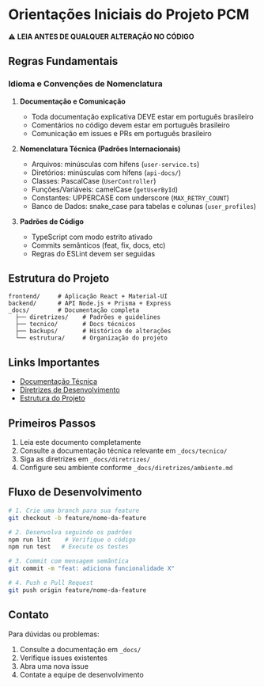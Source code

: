# Orientações Iniciais do Projeto PCM

⚠️ **LEIA ANTES DE QUALQUER ALTERAÇÃO NO CÓDIGO**

## Regras Fundamentais
### Idioma e Convenções de Nomenclatura
1. **Documentação e Comunicação**
   - Toda documentação explicativa DEVE estar em português brasileiro
   - Comentários no código devem estar em português brasileiro
   - Comunicação em issues e PRs em português brasileiro

2. **Nomenclatura Técnica (Padrões Internacionais)**
   - Arquivos: minúsculas com hífens (`user-service.ts`)
   - Diretórios: minúsculas com hífens (`api-docs/`)
   - Classes: PascalCase (`UserController`)
   - Funções/Variáveis: camelCase (`getUserById`)
   - Constantes: UPPERCASE com underscore (`MAX_RETRY_COUNT`)
   - Banco de Dados: snake_case para tabelas e colunas (`user_profiles`)

3. **Padrões de Código**
   - TypeScript com modo estrito ativado
   - Commits semânticos (feat, fix, docs, etc)
   - Regras do ESLint devem ser seguidas

## Estrutura do Projeto
```
frontend/     # Aplicação React + Material-UI
backend/      # API Node.js + Prisma + Express
_docs/        # Documentação completa
  ├── diretrizes/    # Padrões e guidelines
  ├── tecnico/       # Docs técnicos
  ├── backups/       # Histórico de alterações
  └── estrutura/     # Organização do projeto
```

## Links Importantes
- [Documentação Técnica](_docs/tecnico/README.md)
- [Diretrizes de Desenvolvimento](_docs/diretrizes/desenvolvimento.md)
- [Estrutura do Projeto](_docs/estrutura/README.md)

## Primeiros Passos
1. Leia este documento completamente
2. Consulte a documentação técnica relevante em `_docs/tecnico/`
3. Siga as diretrizes em `_docs/diretrizes/`
4. Configure seu ambiente conforme `_docs/diretrizes/ambiente.md`

## Fluxo de Desenvolvimento
```bash
# 1. Crie uma branch para sua feature
git checkout -b feature/nome-da-feature

# 2. Desenvolva seguindo os padrões
npm run lint    # Verifique o código
npm run test   # Execute os testes

# 3. Commit com mensagem semântica
git commit -m "feat: adiciona funcionalidade X"

# 4. Push e Pull Request
git push origin feature/nome-da-feature
```

## Contato
Para dúvidas ou problemas:
1. Consulte a documentação em `_docs/`
2. Verifique issues existentes
3. Abra uma nova issue
4. Contate a equipe de desenvolvimento
